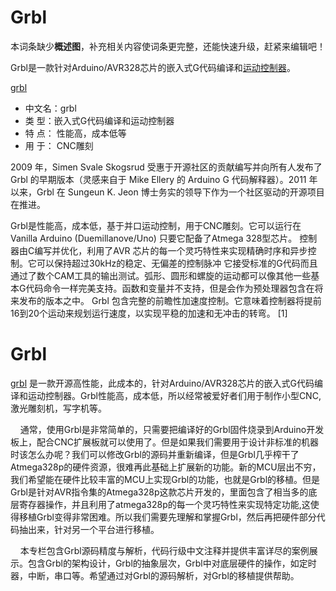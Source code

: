 

# Grbl

本词条缺少**概述图**，补充相关内容使词条更完整，还能快速升级，赶紧来编辑吧！

Grbl是一款针对Arduino/AVR328芯片的嵌入式G代码编译和[运动控制器](https://baike.baidu.com/item/运动控制器/3107411)。

[grbl](https://github.com/grbl/grbl)



- 中文名：grbl
- 类    型：嵌入式G代码编译和运动控制器
- 特    点：  性能高，成本低等
- 用    于：  CNC雕刻


2009 年，Simen Svale Skogsrud 受惠于开源社区的贡献编写并向所有人发布了 Grbl 的早期版本（灵感来自于 Mike Ellery 的 Arduino G 代码解释器）。2011 年以来，Grbl 在 Sungeun K. Jeon 博士务实的领导下作为一个社区驱动的开源项目在推进。

Grbl是性能高，成本低，基于并口运动控制，用于CNC雕刻。它可以运行在Vanilla Arduino (Duemillanove/Uno) 只要它配备了Atmega 328型芯片。 控制器由C编写并优化，利用了AVR 芯片的每一个灵巧特性来实现精确时序和异步控制。它可以保持超过30kHz的稳定、无偏差的控制脉冲 它接受标准的G代码而且通过了数个CAM工具的输出测试。弧形、圆形和螺旋的运动都可以像其他一些基本G代码命令一样完美支持。函数和变量并不支持，但是会作为预处理器包含在将来发布的版本之中。 Grbl 包含完整的前瞻性加速度控制。它意味着控制器将提前16到20个运动来规划运行速度，以实现平稳的加速和无冲击的转弯。 [1] 


# Grbl

[grbl](https://github.com/grbl/grbl) 是一款开源高性能，此成本的，针对Arduino/AVR328芯片的嵌入式G代码编译和运动控制器。Grbl性能高，成本低，所以经常被爱好者们用于制作小型CNC,激光雕刻机，写字机等。

    通常，使用Grbl是非常简单的，只需要把编译好的Grbl固件烧录到Arduino开发板上，配合CNC扩展板就可以使用了。但是如果我们需要用于设计非标准的机器时该怎么办呢？我们可以修改Grbl的源码并重新编译，但是Grbl几乎榨干了Atmega328p的硬件资源，很难再此基础上扩展新的功能。新的MCU层出不穷，我们希望能在硬件比较丰富的MCU上实现Grbl的功能，也就是Grbl的移植。但是Grbl是针对AVR指令集的Atmega328p这款芯片开发的，里面包含了相当多的底层寄存器操作，并且利用了atmega328p的每一个灵巧特性来实现特定功能,这使得移植Grbl变得非常困难。所以我们需要先理解和掌握Grbl，然后再把硬件部分代码抽出来，针对另一个平台进行移植。

    本专栏包含Grbl源码精度与解析，代码行级中文注释并提供丰富详尽的案例展示。包含Grbl的架构设计，Grbl的抽象层次，Grbl中对底层硬件的操作，如定时器，中断，串口等。希望通过对Grbl的源码解析，对Grbl的移植提供帮助。